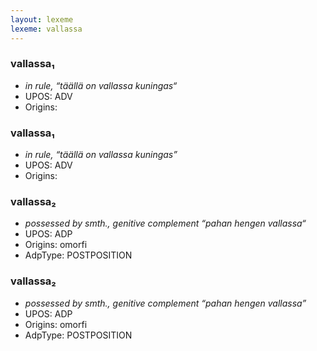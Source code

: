 ```yaml
---
layout: lexeme
lexeme: vallassa
---
```


###  vallassa₁

* _in rule, “täällä on vallassa kuningas“_
* UPOS:  ADV
* Origins: 


###  vallassa₁

* _in rule, “täällä on vallassa kuningas”_
* UPOS:  ADV
* Origins: 


###  vallassa₂

* _possessed by smth., genitive complement “pahan hengen vallassa“_
* UPOS:  ADP
* Origins: omorfi 
* AdpType:  POSTPOSITION


###  vallassa₂

* _possessed by smth., genitive complement “pahan hengen vallassa”_
* UPOS:  ADP
* Origins: omorfi 
* AdpType:  POSTPOSITION

